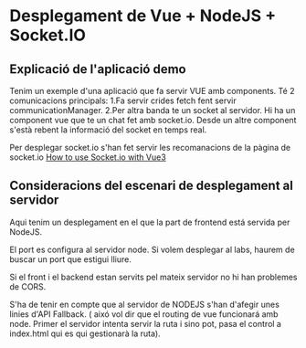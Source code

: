 # Desplegament de Vue + NodeJS + Socket.IO

## Explicació de l'aplicació demo

Tenim un exemple d'una aplicació que fa servir VUE amb components. Té 2 comunicacions principals:
1.Fa servir crides fetch fent servir communicationManager. 
2.Per altra banda te un socket al servidor. Hi ha un component vue que te un chat fet amb socket.io. Desde un altre component s'està rebent la informació del socket en temps real. 

Per desplegar socket.io s'han fet servir les recomanacions de la pàgina de socket.io [How to use Socket.io with Vue3](https://socket.io/how-to/use-with-vue)


## Consideracions del escenari de desplegament al servidor

Aqui tenim un desplegament en el que la part de frontend está servida per NodeJS. 

El port es configura al servidor node. Si volem desplegar al labs, haurem de buscar un port 
que estigui lliure. 

Si el front i el backend estan servits pel mateix servidor no hi han problemes de CORS.

S'ha de tenir en compte que al servidor de NODEJS s'han d'afegir unes linies d'API Fallback. 
( aixó vol dir que el routing de vue funcionará amb node. Primer el servidor intenta servir la ruta i sino pot, pasa el control a index.html qui es qui gestionarà la ruta).
